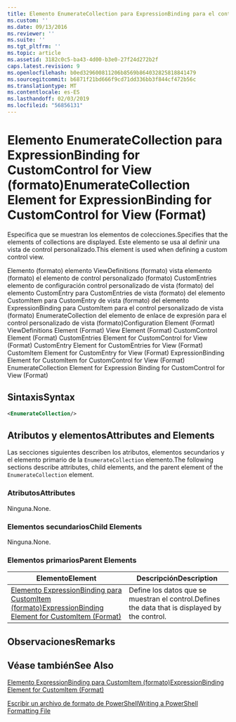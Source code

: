 ```yaml
---
title: Elemento EnumerateCollection para ExpressionBinding para el control personalizado para la vista (formato) | Microsoft Docs
ms.custom: ''
ms.date: 09/13/2016
ms.reviewer: ''
ms.suite: ''
ms.tgt_pltfrm: ''
ms.topic: article
ms.assetid: 3182c0c5-ba43-4d00-b3e0-27f24d272b2f
caps.latest.revision: 9
ms.openlocfilehash: b0ed329600811206b8569b864032825818841479
ms.sourcegitcommit: b6871f21bd666f9cd71dd336bb3f844cf472b56c
ms.translationtype: MT
ms.contentlocale: es-ES
ms.lasthandoff: 02/03/2019
ms.locfileid: "56856131"
---
```

# <a name="enumeratecollection-element-for-expressionbinding-for-customcontrol-for-view-format"></a><span data-ttu-id="11a32-102">Elemento EnumerateCollection para ExpressionBinding for CustomControl for View (formato)</span><span class="sxs-lookup"><span data-stu-id="11a32-102">EnumerateCollection Element for ExpressionBinding for CustomControl for View (Format)</span></span>

<span data-ttu-id="11a32-103">Especifica que se muestran los elementos de colecciones.</span><span class="sxs-lookup"><span data-stu-id="11a32-103">Specifies that the elements of collections are displayed.</span></span> <span data-ttu-id="11a32-104">Este elemento se usa al definir una vista de control personalizado.</span><span class="sxs-lookup"><span data-stu-id="11a32-104">This element is used when defining a custom control view.</span></span>

<span data-ttu-id="11a32-105">Elemento (formato) elemento ViewDefinitions (formato) vista elemento (formato) el elemento de control personalizado (formato) CustomEntries elemento de configuración control personalizado de vista (formato) del elemento CustomEntry para CustomEntries de vista (formato) del elemento CustomItem para CustomEntry de vista (formato) del elemento ExpressionBinding para CustomItem para el control personalizado de vista (formato) EnumerateCollection del elemento de enlace de expresión para el control personalizado de vista (formato)</span><span class="sxs-lookup"><span data-stu-id="11a32-105">Configuration Element (Format) ViewDefinitions Element (Format) View Element (Format) CustomControl Element (Format) CustomEntries Element for CustomControl for View (Format) CustomEntry Element for CustomEntries for View (Format) CustomItem Element for CustomEntry for View (Format) ExpressionBinding Element for CustomItem for CustomControl for View (Format) EnumerateCollection Element for Expression Binding for CustomControl for View (Format)</span></span>

## <a name="syntax"></a><span data-ttu-id="11a32-106">Sintaxis</span><span class="sxs-lookup"><span data-stu-id="11a32-106">Syntax</span></span>

```xml
<EnumerateCollection/>
```

## <a name="attributes-and-elements"></a><span data-ttu-id="11a32-107">Atributos y elementos</span><span class="sxs-lookup"><span data-stu-id="11a32-107">Attributes and Elements</span></span>

<span data-ttu-id="11a32-108">Las secciones siguientes describen los atributos, elementos secundarios y el elemento primario de la `EnumerateCollection` elemento.</span><span class="sxs-lookup"><span data-stu-id="11a32-108">The following sections describe attributes, child elements, and the parent element of the `EnumerateCollection` element.</span></span>

### <a name="attributes"></a><span data-ttu-id="11a32-109">Atributos</span><span class="sxs-lookup"><span data-stu-id="11a32-109">Attributes</span></span>

<span data-ttu-id="11a32-110">Ninguna.</span><span class="sxs-lookup"><span data-stu-id="11a32-110">None.</span></span>

### <a name="child-elements"></a><span data-ttu-id="11a32-111">Elementos secundarios</span><span class="sxs-lookup"><span data-stu-id="11a32-111">Child Elements</span></span>

<span data-ttu-id="11a32-112">Ninguna.</span><span class="sxs-lookup"><span data-stu-id="11a32-112">None.</span></span>

### <a name="parent-elements"></a><span data-ttu-id="11a32-113">Elementos primarios</span><span class="sxs-lookup"><span data-stu-id="11a32-113">Parent Elements</span></span>

|<span data-ttu-id="11a32-114">Elemento</span><span class="sxs-lookup"><span data-stu-id="11a32-114">Element</span></span>|<span data-ttu-id="11a32-115">Descripción</span><span class="sxs-lookup"><span data-stu-id="11a32-115">Description</span></span>|
|-------------|-----------------|
|[<span data-ttu-id="11a32-116">Elemento ExpressionBinding para CustomItem (formato)</span><span class="sxs-lookup"><span data-stu-id="11a32-116">ExpressionBinding Element for CustomItem (Format)</span></span>](./expressionbinding-element-for-customitem-for-controls-for-configuration-format.md)|<span data-ttu-id="11a32-117">Define los datos que se muestran el control.</span><span class="sxs-lookup"><span data-stu-id="11a32-117">Defines the data that is displayed by the control.</span></span>|

## <a name="remarks"></a><span data-ttu-id="11a32-118">Observaciones</span><span class="sxs-lookup"><span data-stu-id="11a32-118">Remarks</span></span>

## <a name="see-also"></a><span data-ttu-id="11a32-119">Véase también</span><span class="sxs-lookup"><span data-stu-id="11a32-119">See Also</span></span>

[<span data-ttu-id="11a32-120">Elemento ExpressionBinding para CustomItem (formato)</span><span class="sxs-lookup"><span data-stu-id="11a32-120">ExpressionBinding Element for CustomItem (Format)</span></span>](./expressionbinding-element-for-customitem-for-controls-for-configuration-format.md)

[<span data-ttu-id="11a32-121">Escribir un archivo de formato de PowerShell</span><span class="sxs-lookup"><span data-stu-id="11a32-121">Writing a PowerShell Formatting File</span></span>](./writing-a-powershell-formatting-file.md)
